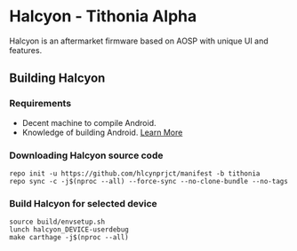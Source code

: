# Halcyon - Tithonia Alpha

Halcyon is an aftermarket firmware based on AOSP with unique UI and features.

## Building Halcyon

### Requirements
- Decent machine to compile Android.
- Knowledge of building Android. [Learn More](https://source.android.com/docs/setup/build/building)

### Downloading Halcyon source code
```
repo init -u https://github.com/hlcynprjct/manifest -b tithonia
repo sync -c -j$(nproc --all) --force-sync --no-clone-bundle --no-tags
```

### Build Halcyon for selected device
```
source build/envsetup.sh
lunch halcyon_DEVICE-userdebug
make carthage -j$(nproc --all)
```